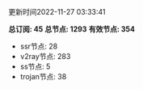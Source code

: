 更新时间2022-11-27 03:33:41

**总订阅: 45**
**总节点: 1293**
**有效节点: 354**
- ssr节点: 28
- v2ray节点: 283
- ss节点: 5
- trojan节点: 38
